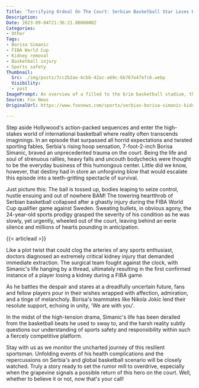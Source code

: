 ```yaml
---
Title: 'Terrifying Ordeal On The Court: Serbian Basketball Star Loses Kidney In Brutal Sport Showdown!'
Description: 
Date: 2023-09-04T21:36:21.0000000Z
Categories:
- Other
Tags:
- Borisa Simanic
- FIBA World Cup
- Kidney removal
- Basketball injury
- Sports safety
Thumbnail:
  Src: ./img/posts/7cc2b2ae-6cbb-42ac-a69c-6b767e47efc6.webp
  Visibility:
  - post
ImagePrompt: An overview of a filled to the brim basketball stadium, the scoreboard showing a tied game. The crowd's excitement is interrupted as a player, big even among giants, falls on the court. Medical staff rush towards him, the court bathed in the harsh light of culmination in the sporting drama.
Source: Fox News
OriginalUrl: https://www.foxnews.com/sports/serbias-borisa-simanic-kidney-removed-suffering-injury-fiba-world-cup-game

---
```

Step aside Hollywood's action-packed sequences and enter the high-stakes world of international basketball where reality often transcends imaginings. In an episode that surpassed all horrid expectations and twisted sporting fables, Serbia's rising hoop sensation, 7-foot-2-inch Borisa Simanic, braved an unprecedented trauma on the court. Being the life and soul of strenuous rallies, heavy falls and uncouth bodychecks were thought to be the everyday business of this humongous center. Little did we know, however, that destiny had in store an unforgiving blow that would escalate this episode into a teeth-gritting spectacle of survival.

Just picture this: The ball is tossed up, bodies leaping to seize control, hustle ensuing and out of nowhere BAM! The towering heartthrob of Serbian basketball collapsed after a ghastly injury during the FIBA World Cup qualifier game against Sweden. Sweating bullets, in obvious agony, the 24-year-old sports prodigy grasped the severity of his condition as he was slowly, yet urgently, wheeled out of the court, leaving behind an eerie silence and millions of hearts pounding in anticipation.

{{< articlead >}}

Like a plot twist that could clog the arteries of any sports enthusiast, doctors diagnosed an extremely critical kidney injury that demanded immediate extraction. The surgical team fought against the clock, with Simanic's life hanging by a thread, ultimately resulting in the first confirmed instance of a player losing a kidney during a FIBA game.

As he battles the despair and stares at a dreadfully uncertain future, fans and fellow players pour in their wishes wrapped with affection, admiration, and a tinge of melancholy. Borisa's teammates like Nikola Jokic lend their resolute support, echoing in unity, 'We are with you'.

In the midst of the high-tension drama, Simanic's life has been derailed from the basketball beats he used to sway to, and the harsh reality subtly questions our understanding of sports safety and responsibility within such a fiercely competitive platform.

Stay with us as we monitor the uncharted journey of this resilient sportsman. Unfolding events of his health complications and the repercussions on Serbia's and global basketball scenario will be closely watched. Truly a story ready to set the rumor mill to overdrive, especially when the grapevine signals a possible return of this hero on the court. Well, whether to believe it or not, now that's your call!